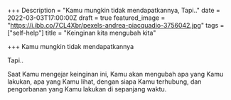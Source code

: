 +++
Description = "Kamu mungkin tidak mendapatkannya, Tapi.."
date = 2022-03-03T17:00:00Z
draft = true
featured_image = "https://i.ibb.co/7CL4Xbr/pexels-andrea-piacquadio-3756042.jpg"
tags = ["self-help"]
title = "Keinginan kita mengubah kita"

+++
Kamu mungkin tidak mendapatkannya

Tapi..

Saat Kamu mengejar keinginan ini, Kamu akan mengubah apa yang Kamu lakukan, apa yang Kamu lihat, dengan siapa Kamu terhubung, dan pengorbanan yang Kamu lakukan di sepanjang waktu.